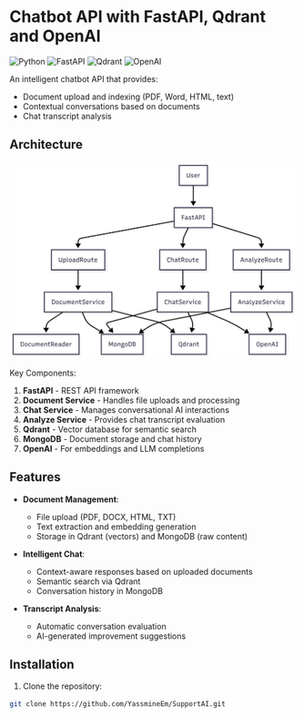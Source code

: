 # Chatbot API with FastAPI, Qdrant and OpenAI

![Python](https://img.shields.io/badge/python-3.9+-blue.svg)
![FastAPI](https://img.shields.io/badge/FastAPI-0.95.2-green.svg)
![Qdrant](https://img.shields.io/badge/Qdrant-1.1.1-red.svg)
![OpenAI](https://img.shields.io/badge/OpenAI-0.27.6-purple.svg)

An intelligent chatbot API that provides:
- Document upload and indexing (PDF, Word, HTML, text)
- Contextual conversations based on documents
- Chat transcript analysis

## Architecture

![System Architecture Diagram](Architecture.png)

Key Components:
1. **FastAPI** - REST API framework
2. **Document Service** - Handles file uploads and processing
3. **Chat Service** - Manages conversational AI interactions
4. **Analyze Service** - Provides chat transcript evaluation
5. **Qdrant** - Vector database for semantic search
6. **MongoDB** - Document storage and chat history
7. **OpenAI** - For embeddings and LLM completions

## Features

- **Document Management**:
  - File upload (PDF, DOCX, HTML, TXT)
  - Text extraction and embedding generation
  - Storage in Qdrant (vectors) and MongoDB (raw content)

- **Intelligent Chat**:
  - Context-aware responses based on uploaded documents
  - Semantic search via Qdrant
  - Conversation history in MongoDB

- **Transcript Analysis**:
  - Automatic conversation evaluation
  - AI-generated improvement suggestions

## Installation

1. Clone the repository:
```bash
git clone https://github.com/YassmineEm/SupportAI.git
